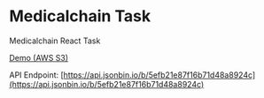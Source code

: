 # Medicalchain Task

Medicalchain React Task

[Demo (AWS S3)](http://medicalchain.s3-website.eu-west-2.amazonaws.com/)

API Endpoint: [https://api.jsonbin.io/b/5efb21e87f16b71d48a8924c](https://api.jsonbin.io/b/5efb21e87f16b71d48a8924c)
